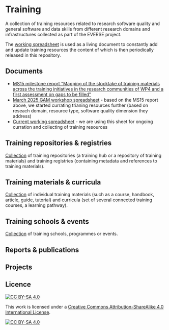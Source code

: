 # Training

A collection of training resources related to research software quality and general software and data skills from different research domains and infrastructures collected as part of the EVERSE project.

The [working spreadsheet](https://docs.google.com/spreadsheets/d/1Ufa4M024k2GeRzP9t64_P9uofXePyGRRf7LOF5vRWTg/edit?gid=395425751#gid=395425751) is used as a living document to constantly add and update training resources 
the content of which is then periodically released in this repository.

## Documents

- [MS15 milestone report "Mapping of the stocktake of training materials across the training initiatives in the research communities of WP4 and a first assessment on gaps to be filled"](https://certhgr.sharepoint.com/:b:/r/sites/INAB-CERTH-Bioinformatics/Shared%20Documents/General/04.Projects/EU-Projects/Funded-Running/EVERSE%20(HORIZON-INFRA-2023-EOSC-01-02)/Consortium/3.Deliverables%20and%20Milestones/final-submitted/WP5/MS15_WP5_Mapping%20of%20the%20stocktake%20of%20training%20materials%20across%20the%20training%20initiatives%20in%20the%20research%20communities%20of%20WP4%20and%20a%20first%20assessment%20on%20gaps%20to%20be%20filled.pdf?csf=1&web=1&e=RUGzm5 )
- [March 2025 GAM workshop spreadsheet](https://docs.google.com/spreadsheets/d/1Ufa4M024k2GeRzP9t64_P9uofXePyGRRf7LOF5vRWTg/edit?gid=1045877253#gid=1045877253) - based on the MS15 report above, we started currating trianing resources further (based on reseach domain, resource type, software quality dimension they address)
- [Current working spreadsheet](https://docs.google.com/spreadsheets/d/1Ufa4M024k2GeRzP9t64_P9uofXePyGRRf7LOF5vRWTg/edit?usp=sharing) - we are using this sheet for ongoing curration and collecting of training resources


## Training repositories & registries

[Collection](https://docs.google.com/spreadsheets/d/1Ufa4M024k2GeRzP9t64_P9uofXePyGRRf7LOF5vRWTg/edit?gid=395425751#gid=395425751) of training repositories (a training hub or a repository of training materials) and training registries (containing metadata and references to training materials).

## Training materials & curricula

[Collection](https://docs.google.com/spreadsheets/d/1Ufa4M024k2GeRzP9t64_P9uofXePyGRRf7LOF5vRWTg/edit?gid=448677882#gid=448677882) of individual training materials (such as a course, handbook, article, guide, tutorial) and curricula (set of several connected training courses, a learning pathway).

## Training schools & events 

[Collection](https://docs.google.com/spreadsheets/d/1Ufa4M024k2GeRzP9t64_P9uofXePyGRRf7LOF5vRWTg/edit?gid=1977539885#gid=1977539885) of training schools, programmes or events.

## Reports & publications


## Projects



## Licence

[![CC BY-SA 4.0][cc-by-sa-shield]][cc-by-sa]

This work is licensed under a [Creative Commons Attribution-ShareAlike 4.0 International License](LICENSE).

[![CC BY-SA 4.0][cc-by-sa-image]][cc-by-sa]

[cc-by-sa]: http://creativecommons.org/licenses/by-sa/4.0/
[cc-by-sa-image]: https://licensebuttons.net/l/by-sa/4.0/88x31.png
[cc-by-sa-shield]: https://img.shields.io/badge/License-CC%20BY--SA%204.0-lightgrey.svg
